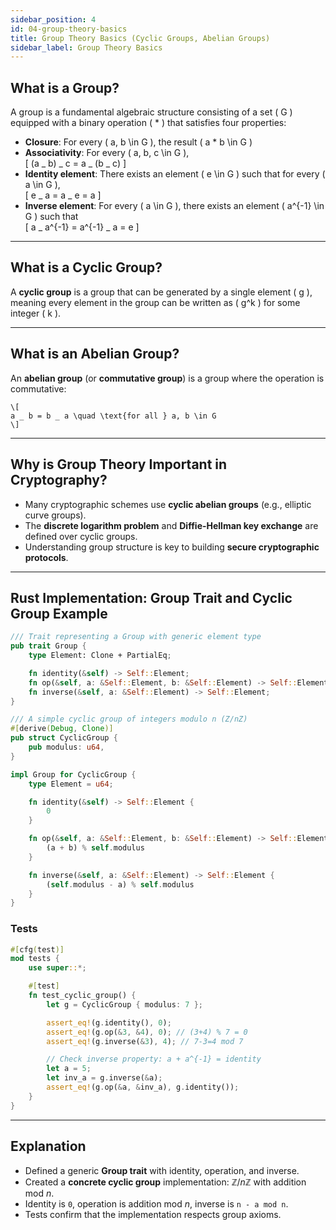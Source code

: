 ```yaml
---
sidebar_position: 4
id: 04-group-theory-basics
title: Group Theory Basics (Cyclic Groups, Abelian Groups)
sidebar_label: Group Theory Basics
---
```


## What is a Group?

A group is a fundamental algebraic structure consisting of a set \( G \) equipped with a binary operation \( \* \) that satisfies four properties:

-   **Closure**: For every \( a, b \in G \), the result \( a \* b \in G \)
-   **Associativity**: For every \( a, b, c \in G \),  
    \[
    (a _ b) _ c = a _ (b _ c)
    \]
-   **Identity element**: There exists an element \( e \in G \) such that for every \( a \in G \),  
    \[
    e _ a = a _ e = a
    \]
-   **Inverse element**: For every \( a \in G \), there exists an element \( a^{-1} \in G \) such that  
    \[
    a _ a^{-1} = a^{-1} _ a = e
    \]

---

## What is a Cyclic Group?

A **cyclic group** is a group that can be generated by a single element \( g \), meaning every element in the group can be written as \( g^k \) for some integer \( k \).

---

## What is an Abelian Group?

An **abelian group** (or **commutative group**) is a group where the operation is commutative:

```
\[
a _ b = b _ a \quad \text{for all } a, b \in G
\]
```

---

## Why is Group Theory Important in Cryptography?

-   Many cryptographic schemes use **cyclic abelian groups** (e.g., elliptic curve groups).
-   The **discrete logarithm problem** and **Diffie-Hellman key exchange** are defined over cyclic groups.
-   Understanding group structure is key to building **secure cryptographic protocols**.

---

## Rust Implementation: Group Trait and Cyclic Group Example

```rust
/// Trait representing a Group with generic element type
pub trait Group {
    type Element: Clone + PartialEq;

    fn identity(&self) -> Self::Element;
    fn op(&self, a: &Self::Element, b: &Self::Element) -> Self::Element;
    fn inverse(&self, a: &Self::Element) -> Self::Element;
}

/// A simple cyclic group of integers modulo n (Z/nZ)
#[derive(Debug, Clone)]
pub struct CyclicGroup {
    pub modulus: u64,
}

impl Group for CyclicGroup {
    type Element = u64;

    fn identity(&self) -> Self::Element {
        0
    }

    fn op(&self, a: &Self::Element, b: &Self::Element) -> Self::Element {
        (a + b) % self.modulus
    }

    fn inverse(&self, a: &Self::Element) -> Self::Element {
        (self.modulus - a) % self.modulus
    }
}
```

### Tests

```rust
#[cfg(test)]
mod tests {
    use super::*;

    #[test]
    fn test_cyclic_group() {
        let g = CyclicGroup { modulus: 7 };

        assert_eq!(g.identity(), 0);
        assert_eq!(g.op(&3, &4), 0); // (3+4) % 7 = 0
        assert_eq!(g.inverse(&3), 4); // 7-3=4 mod 7

        // Check inverse property: a + a^{-1} = identity
        let a = 5;
        let inv_a = g.inverse(&a);
        assert_eq!(g.op(&a, &inv_a), g.identity());
    }
}
```

---

## Explanation

-   Defined a generic **Group trait** with identity, operation, and inverse.
-   Created a **concrete cyclic group** implementation: $\mathbb{Z}/n\mathbb{Z}$ with addition mod $n$.
-   Identity is `0`, operation is addition mod $n$, inverse is `n - a mod n`.
-   Tests confirm that the implementation respects group axioms.

